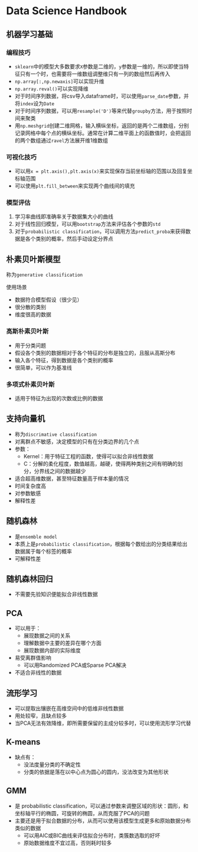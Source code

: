 # Data Science Handbook

## 机器学习基础

### 编程技巧

- `sklearn`中的模型大多数要求`X`参数是二维的，`y`参数是一维的，所以即使当特征只有一个时，也需要将一维数组调整维只有一列的数组然后再传入
- `np.array[:,np.newaxis]`可以实现升维
- `np.array.reval()`可以实现降维
- 对于时间序列数据，将csv导入dataframe时，可以使用`parse_date`参数，并将`index`设为`Date`
- 对于时间序列数据，可以用`resample('D')`等来代替`groupby`方法，用于按照时间来聚类
- 用`np.meshgrid`创建二维网格，输入横纵坐标，返回的是两个二维数组，分别记录网格中每个点的横纵坐标。通常在计算二维平面上的函数值时，会把返回的两个数组通过`ravel`方法展开维1维数组

### 可视化技巧

- 可以用`x = plt.axis(),plt.axis(x)`来实现保存当前坐标轴的范围以及回复坐标轴范围
- 可以使用`plt.fill_between`来实现两个曲线间的填充

### 模型评估

1. 学习率曲线即准确率关于数据集大小的曲线
2. 对于线性回归模型，可以用`bootstrap`方法来评估各个参数的`std`
3. 对于`probabilistic classification`，可以调用方法`predict_proba`来获得数据是各个类别的概率，然后手动设定分界点

## 朴素贝叶斯模型

称为`generative classification`

使用场景

- 数据符合模型假设（很少见）
- 很分散的类别
- 维度很高的数据

### 高斯朴素贝叶斯

- 用于分类问题
- 假设各个类别的数据相对于各个特征的分布是独立的，且服从高斯分布
- 输入各个特征，得到数据是各个类别的概率
- 很简单，可以作为基准线

### 多项式朴素贝叶斯

- 适用于特征为出现的次数或比例的数据

## 支持向量机

- 称为`discrimative classification`
- 对离群点不敏感，决定模型的只有在分类边界的几个点
- 参数：
  - Kernel：用于特征工程的函数，使得可以拟合非线性数据
  - C：分解的柔化程度，数值越高，越硬，使得两种类别之间有明确的划分，分界线之间的数据越少
- 适合超高维数据，甚至特征数量高于样本量的情况
- 时间复杂度高
- 对参数敏感
- 解释性差

## 随机森林

- 是`ensemble model`
- 本质上是`probabilistic classification`，根据每个数给出的分类结果给出数据属于每个标签的概率
- 可解释性差

## 随机森林回归

- 不需要先验知识便能拟合非线性数据

## PCA 

- 可以用于：
  - 展现数据之间的关系
  - 理解数据中主要的差异在哪个方面
  - 展现数据内部的实际维度
- 易受离群值影响
  - 可以用Randomized PCA或Sparse PCA解决
- 不适合非线性的数据

## 流形学习

- 可以提取出镶嵌在高维空间中的低维非线性数据
- 用处较窄，且缺点较多
- 当PCA无法有效降维，即所需要保留的主成分较多时，可以使用流形学习代替

## K-means

- 缺点有：
  - 没法度量分类的不确定性
  - 分类的依据是落在以中心点为圆心的圆内，没法改变为其他形状

## GMM

- 是 probabilistic classification，可以通过参数来调整区域的形状：圆形，和坐标轴平行的椭圆，可旋转的椭圆，从而克服了PCA的问题
- 主要还是用于拟合数据的分布，从而可以使用该模型生成更多和原始数据分布类似的数据
  - 可以用AIC或BIC曲线来评估拟合分布时，类簇数选取的好坏
  - 原始数据维度不宜过高，否则耗时较多